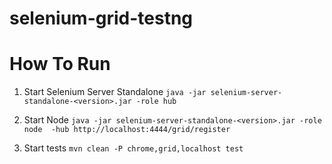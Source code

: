 # selenium-grid-testng

# How To Run
1. Start Selenium Server Standalone
`java -jar selenium-server-standalone-<version>.jar -role hub`

2. Start Node
`java -jar selenium-server-standalone-<version>.jar -role node  -hub http://localhost:4444/grid/register`

3. Start tests
`mvn clean -P chrome,grid,localhost test`
